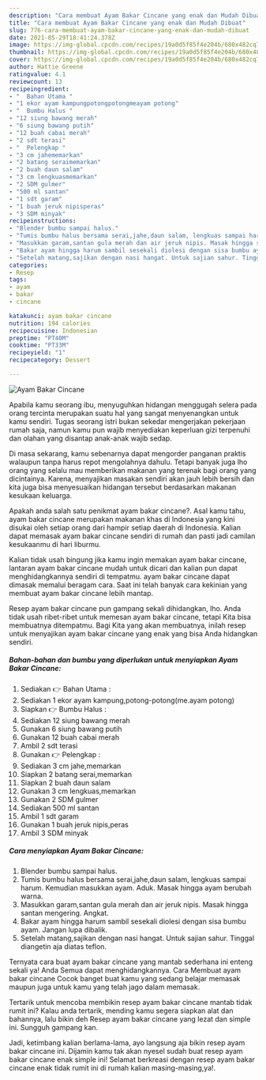 ```yaml
---
description: "Cara membuat Ayam Bakar Cincane yang enak dan Mudah Dibuat"
title: "Cara membuat Ayam Bakar Cincane yang enak dan Mudah Dibuat"
slug: 776-cara-membuat-ayam-bakar-cincane-yang-enak-dan-mudah-dibuat
date: 2021-05-29T18:41:24.378Z
image: https://img-global.cpcdn.com/recipes/19a0d5f85f4e204b/680x482cq70/ayam-bakar-cincane-foto-resep-utama.jpg
thumbnail: https://img-global.cpcdn.com/recipes/19a0d5f85f4e204b/680x482cq70/ayam-bakar-cincane-foto-resep-utama.jpg
cover: https://img-global.cpcdn.com/recipes/19a0d5f85f4e204b/680x482cq70/ayam-bakar-cincane-foto-resep-utama.jpg
author: Hattie Greene
ratingvalue: 4.1
reviewcount: 13
recipeingredient:
- "  Bahan Utama "
- "1 ekor ayam kampungpotongpotongmeayam potong"
- "  Bumbu Halus "
- "12 siung bawang merah"
- "6 siung bawang putih"
- "12 buah cabai merah"
- "2 sdt terasi"
- "  Pelengkap "
- "3 cm jahememarkan"
- "2 batang seraimemarkan"
- "2 buah daun salam"
- "3 cm lengkuasmemarkan"
- "2 SDM gulmer"
- "500 ml santan"
- "1 sdt garam"
- "1 buah jeruk nipisperas"
- "3 SDM minyak"
recipeinstructions:
- "Blender bumbu sampai halus."
- "Tumis bumbu halus bersama serai,jahe,daun salam, lengkuas sampai harum. Kemudian masukkan ayam. Aduk. Masak hingga ayam berubah warna."
- "Masukkan garam,santan gula merah dan air jeruk nipis. Masak hingga santan mengering. Angkat."
- "Bakar ayam hingga harum sambil sesekali diolesi dengan sisa bumbu ayam. Jangan lupa dibalik."
- "Setelah matang,sajikan dengan nasi hangat. Untuk sajian sahur. Tinggal diangetin aja diatas teflon."
categories:
- Resep
tags:
- ayam
- bakar
- cincane

katakunci: ayam bakar cincane 
nutrition: 194 calories
recipecuisine: Indonesian
preptime: "PT40M"
cooktime: "PT33M"
recipeyield: "1"
recipecategory: Dessert

---
```



![Ayam Bakar Cincane](https://img-global.cpcdn.com/recipes/19a0d5f85f4e204b/680x482cq70/ayam-bakar-cincane-foto-resep-utama.jpg)

Apabila kamu seorang ibu, menyuguhkan hidangan menggugah selera pada orang tercinta merupakan suatu hal yang sangat menyenangkan untuk kamu sendiri. Tugas seorang istri bukan sekedar mengerjakan pekerjaan rumah saja, namun kamu pun wajib menyediakan keperluan gizi terpenuhi dan olahan yang disantap anak-anak wajib sedap.

Di masa  sekarang, kamu sebenarnya dapat mengorder panganan praktis walaupun tanpa harus repot mengolahnya dahulu. Tetapi banyak juga lho orang yang selalu mau memberikan makanan yang terenak bagi orang yang dicintainya. Karena, menyajikan masakan sendiri akan jauh lebih bersih dan kita juga bisa menyesuaikan hidangan tersebut berdasarkan makanan kesukaan keluarga. 



Apakah anda salah satu penikmat ayam bakar cincane?. Asal kamu tahu, ayam bakar cincane merupakan makanan khas di Indonesia yang kini disukai oleh setiap orang dari hampir setiap daerah di Indonesia. Kalian dapat memasak ayam bakar cincane sendiri di rumah dan pasti jadi camilan kesukaanmu di hari liburmu.

Kalian tidak usah bingung jika kamu ingin memakan ayam bakar cincane, lantaran ayam bakar cincane mudah untuk dicari dan kalian pun dapat menghidangkannya sendiri di tempatmu. ayam bakar cincane dapat dimasak memalui beragam cara. Saat ini telah banyak cara kekinian yang membuat ayam bakar cincane lebih mantap.

Resep ayam bakar cincane pun gampang sekali dihidangkan, lho. Anda tidak usah ribet-ribet untuk memesan ayam bakar cincane, tetapi Kita bisa membuatnya ditempatmu. Bagi Kita yang akan membuatnya, inilah resep untuk menyajikan ayam bakar cincane yang enak yang bisa Anda hidangkan sendiri.

<!--inarticleads1-->

##### Bahan-bahan dan bumbu yang diperlukan untuk menyiapkan Ayam Bakar Cincane:

1. Sediakan  👉 Bahan Utama :
1. Sediakan 1 ekor ayam kampung,potong-potong(me.ayam potong)
1. Siapkan  👉 Bumbu Halus :
1. Sediakan 12 siung bawang merah
1. Gunakan 6 siung bawang putih
1. Gunakan 12 buah cabai merah
1. Ambil 2 sdt terasi
1. Gunakan  👉 Pelengkap :
1. Sediakan 3 cm jahe,memarkan
1. Siapkan 2 batang serai,memarkan
1. Siapkan 2 buah daun salam
1. Gunakan 3 cm lengkuas,memarkan
1. Gunakan 2 SDM gulmer
1. Sediakan 500 ml santan
1. Ambil 1 sdt garam
1. Gunakan 1 buah jeruk nipis,peras
1. Ambil 3 SDM minyak




<!--inarticleads2-->

##### Cara menyiapkan Ayam Bakar Cincane:

1. Blender bumbu sampai halus.
1. Tumis bumbu halus bersama serai,jahe,daun salam, lengkuas sampai harum. Kemudian masukkan ayam. Aduk. Masak hingga ayam berubah warna.
1. Masukkan garam,santan gula merah dan air jeruk nipis. Masak hingga santan mengering. Angkat.
1. Bakar ayam hingga harum sambil sesekali diolesi dengan sisa bumbu ayam. Jangan lupa dibalik.
1. Setelah matang,sajikan dengan nasi hangat. Untuk sajian sahur. Tinggal diangetin aja diatas teflon.




Ternyata cara buat ayam bakar cincane yang mantab sederhana ini enteng sekali ya! Anda Semua dapat menghidangkannya. Cara Membuat ayam bakar cincane Cocok banget buat kamu yang sedang belajar memasak maupun juga untuk kamu yang telah jago dalam memasak.

Tertarik untuk mencoba membikin resep ayam bakar cincane mantab tidak rumit ini? Kalau anda tertarik, mending kamu segera siapkan alat dan bahannya, lalu bikin deh Resep ayam bakar cincane yang lezat dan simple ini. Sungguh gampang kan. 

Jadi, ketimbang kalian berlama-lama, ayo langsung aja bikin resep ayam bakar cincane ini. Dijamin kamu tak akan nyesel sudah buat resep ayam bakar cincane enak simple ini! Selamat berkreasi dengan resep ayam bakar cincane enak tidak rumit ini di rumah kalian masing-masing,ya!.

